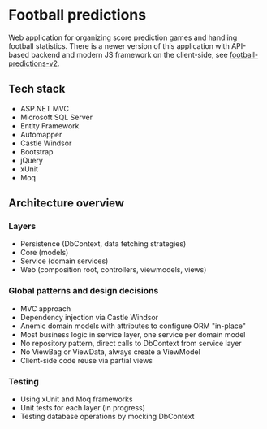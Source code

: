 # Football predictions 
Web application for organizing score prediction games and handling football statistics. There is a newer version of this application with API-based backend and modern JS framework on the client-side, see [football-predictions-v2](https://github.com/IlyaKugaevsky/football-predictions-v2).

## Tech stack
- ASP.NET MVC
- Microsoft SQL Server
- Entity Framework 
- Automapper
- Castle Windsor
- Bootstrap
- jQuery
- xUnit
- Moq

## Architecture overview
### Layers 
- Persistence (DbContext, data fetching strategies) 
- Core (models)
- Service (domain services)
- Web (composition root, controllers, viewmodels, views)
### Global patterns and design decisions
- MVC approach
- Dependency injection via Castle Windsor
- Anemic domain models with attributes to configure ORM "in-place"
- Most business logic in service layer, one service per domain model
- No repository pattern, direct calls to DbContext from service layer
- No ViewBag or ViewData, always create a ViewModel
- Client-side code reuse via partial views
### Testing
- Using xUnit and Moq frameworks
- Unit tests for each layer (in progress)
- Testing database operations by mocking DbContext
